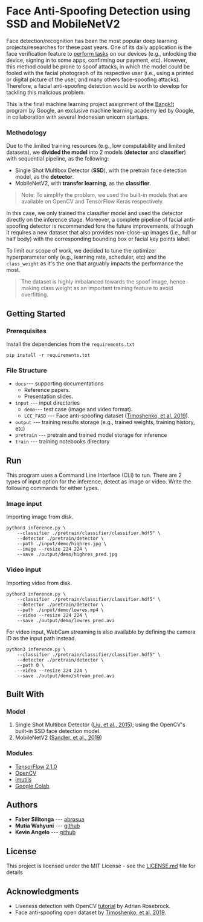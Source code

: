 ﻿# Face Anti-Spoofing Detection using SSD and MobileNetV2

Face detection/recognition has been the most popular deep learning projects/researches for these past years. One of its daily application is the face verification feature to [perform tasks](https://support.google.com/pixelphone/answer/9517039?hl=en) on our devices (e.g., unlocking the device, signing in to some apps, confirming our payment, etc). However, this method could be prone to spoof attacks, in which the model could be fooled with the facial photograph of its respective user (i.e., using a printed or digital picture of the user, and many others face-spoofing attacks). Therefore, a facial anti-spoofing detection would be worth to develop for tackling this malicious problem.

This is the final machine learning project assignment of the [Bangk!t](https://events.withgoogle.com/bangkit/) program by Google, an exclusive machine learning academy led by Google, in collaboration with several Indonesian unicorn startups.

### Methodology
Due to the limited training resources (e.g., low computability and limited datasets), we **divided the model** into 2 models (**detector** and **classifier**) with sequential pipeline, as the following:

 - Single Shot Multibox Detector (**SSD**), with the pretrain face detection model, as the **detector**.
 - MobileNetV2, with **transfer learning**, as the **classifier**.

> Note: To simplify the problem, we used the built-in models that are available on OpenCV and TensorFlow Keras respectively.

In this case, we only trained the classifier model and used the detector directly on the inference stage. Moreover, a complete pipeline of facial anti-spoofing detector is recommended fore the future improvements, although it requires a new dataset that also provides non-close-up images (i.e., full or half body) with the corresponding bounding box or facial key points label.

To limit our scope of work, we decided to tune the optimizer hyperparameter only (e.g., learning rate, scheduler, etc) and the `class_weight` as it's the one that arguably impacts the performance the most.

> The dataset is highly imbalanced towards the spoof image, hence making class weight as an important training feature to avoid overfitting.


## Getting Started
### Prerequisites

Install the dependencies from the `requirements.txt`
```
pip install -r requirements.txt
```


### File Structure

 - `docs`--- supporting documentations
	 - Reference papers.
	 - Presentation slides.
 - `input` --- input directories
	 - `demo`--- test case (image and video format).
	 - `LCC_FASD` --- Face anti-spoofing dataset ([Timoshenko, et al. 2019](https://csit.am/2019/proceedings/PRIP/PRIP3.pdf)).
 - `output` --- training results storage (e.g., trained weights, training history, etc)
 - `pretrain` --- pretrain and trained model storage for inference
 - `train` --- training notebooks directory

## Run

This program uses a Command Line Interface (CLI) to run. There are 2 types of input option for the inference, detect as image or video. Write the following commands for either types.

### Image input

Importing image from disk.

```
python3 inference.py \
    --classifier ./pretrain/classifier/classifier.hdf5" \
    --detector ./pretrain/detector \
    --path ./input/demo/highres.jpg \
    --image --resize 224 224 \
    --save ./output/demo/highres_pred.jpg
```

### Video input

Importing video from disk.
```
python3 inference.py \
    --classifier ./pretrain/classifier/classifier.hdf5" \
    --detector ./pretrain/detector \
    --path ./input/demo/lowres.mp4 \
    --video --resize 224 224 \
    --save ./output/demo/lowres_pred.avi
```
For video input, WebCam streaming is also available by defining the camera ID as the input path instead.
```
python3 inference.py \
    --classifier ./pretrain/classifier/classifier.hdf5" \
    --detector ./pretrain/detector \
    --path 0 \
    --video --resize 224 224 \
    --save ./output/demo/stream_pred.avi
```

## Built With
### Model

1. Single Shot Multibox Detector ([Liu, et al., 2015](https://arxiv.org/abs/1512.02325)); using the OpenCV's built-in SSD face detection model.
2. MobileNetV2 ([Sandler, et al., 2019](https://arxiv.org/abs/1801.04381))

### Modules
* [TensorFlow 2.1.0](https://www.tensorflow.org/)
* [OpenCV](https://opencv.org/)
* [imutils](https://github.com/jrosebr1/imutils/)
* [Google Colab](https://colab.research.google.com/)


## Authors

* **Faber Silitonga** --- [abrosua](https://github.com/abrosua)
* **Mutia Wahyuni** --- [github](https://github.com/)
* **Kevin Angelo** --- [github](https://github.com/)

## License

This project is licensed under the MIT License - see the [LICENSE.md](LICENSE.md) file for details

## Acknowledgments

* Liveness detection with OpenCV [tutorial](https://www.pyimagesearch.com/2019/03/11/liveness-detection-with-opencv/) by Adrian Rosebrock.
* Face anti-spoofing open dataset by [Timoshenko, et al. 2019](https://csit.am/2019/proceedings/PRIP/PRIP3.pdf).
